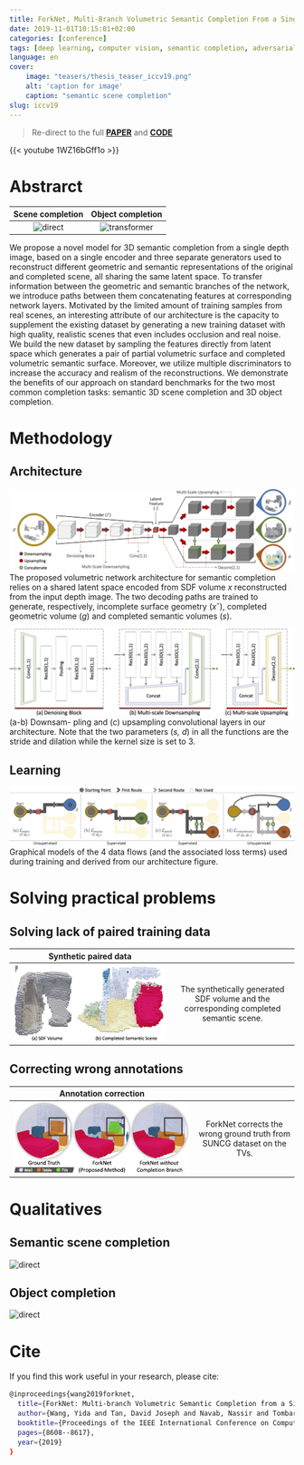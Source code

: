 ```yaml
---
title: ForkNet, Multi-Branch Volumetric Semantic Completion From a Single Depth Image
date: 2019-11-01T10:15:01+02:00
categories: [conference]
tags: [deep learning, computer vision, semantic completion, adversarial training, ICCV, volumetric data]
language: en
cover:
    image: "teasers/thesis_teaser_iccv19.png"
    alt: 'caption for image'
    caption: "semantic scene completion"
slug: iccv19
---
```

> Re-direct to the full [**PAPER**](https://openaccess.thecvf.com/content_ICCV_2019/papers/Wang_ForkNet_Multi-Branch_Volumetric_Semantic_Completion_From_a_Single_Depth_Image_ICCV_2019_paper.pdf) and [**CODE**](https://github.com/wangyida/forknet)

{{< youtube 1WZ16bGff1o >}}

# Abstrarct

| Scene completion | Object completion |
| :-: | :-: |
![direct](images/ForkNet_nyu.gif#center) | ![transformer](images/ForkNet_shapenet.gif#center)

We propose a novel model for 3D semantic completion from a single depth image, based on a single encoder and three separate generators used to reconstruct different geometric and semantic representations of the original and completed scene, all sharing the same latent space. To transfer information between the geometric and semantic branches of the network, we introduce paths between them concatenating features at corresponding network layers.  Motivated by the limited amount of training samples from real scenes, an interesting attribute of our architecture is the capacity to supplement the existing dataset by generating a new training dataset with high quality, realistic scenes that even includes occlusion and real noise. We build the new dataset by sampling the features directly from latent space which generates a pair of partial volumetric surface and completed volumetric semantic surface. Moreover, we utilize multiple discriminators to increase the accuracy and realism of the reconstructions. We demonstrate the benefits of our approach on standard benchmarks for the two most common completion tasks: semantic 3D scene completion and 3D object completion.

# Methodology
## Architecture
![direct](images/architecture.png#center)
The proposed volumetric network architecture for semantic completion relies on a shared latent space encoded from SDF volume *x* reconstructed from the input depth image. The two decoding paths are trained to generate, respectively, incomplete surface geometry (*x*ˆ), completed geometric volume (*g*) and completed semantic volumes (*s*).

![direct](images/micro_architecture.png#center)
(a-b) Downsam- pling and (c) upsampling convolutional layers in our architecture. Note that the two parameters (*s, d*) in all the functions are the stride and dilation while the kernel size is set to 3.

## Learning
![direct](images/path.png#center)
Graphical models of the 4 data flows (and the associated loss terms) used during training and derived from our architecture figure.

# Solving practical problems
## Solving lack of paired training data
| Synthetic paired data | |
| :-: | :-: |
![direct](images/learning_dataset.png#center) | The synthetically generated SDF volume and the corresponding completed semantic scene.

## Correcting wrong annotations
| Annotation correction | |
| :-: | :-: |
![direct](images/incorrect_annotation.png#center) | ForkNet corrects the wrong ground truth from SUNCG dataset on the TVs.

# Qualitatives
## Semantic scene completion
![direct](images/qualitative.png#center)

## Object completion
![direct](images/qualitative_obj.png#center)

# Cite

If you find this work useful in your research, please cite:

```bash
@inproceedings{wang2019forknet,
  title={ForkNet: Multi-branch Volumetric Semantic Completion from a Single Depth Image},
  author={Wang, Yida and Tan, David Joseph and Navab, Nassir and Tombari, Federico},
  booktitle={Proceedings of the IEEE International Conference on Computer Vision},
  pages={8608--8617},
  year={2019}
}
```
